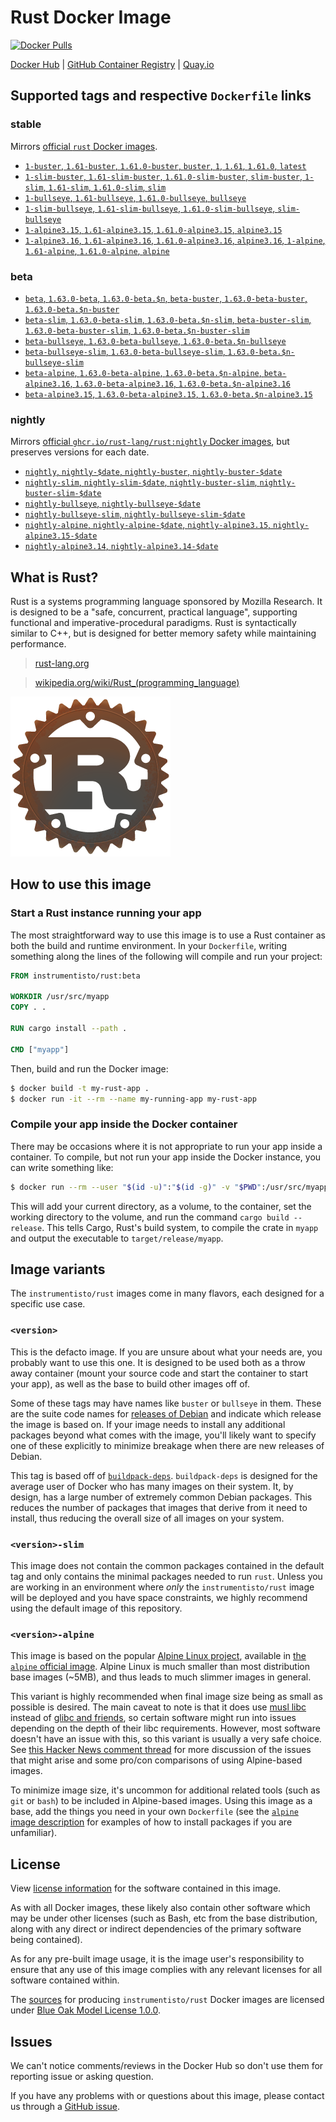 Rust Docker Image
=================

[![Docker Pulls](https://img.shields.io/docker/pulls/instrumentisto/rust.svg)](https://hub.docker.com/r/instrumentisto/rust)

[Docker Hub](https://hub.docker.com/r/instrumentisto/rust)
| [GitHub Container Registry](https://github.com/orgs/instrumentisto/packages/container/package/rust)
| [Quay.io](https://quay.io/repository/instrumentisto/rust)




## Supported tags and respective `Dockerfile` links


### stable

Mirrors [official `rust` Docker images][1].

- [`1-buster`, `1.61-buster`, `1.61.0-buster`, `buster`, `1`, `1.61`, `1.61.0`, `latest`][301]
- [`1-slim-buster`, `1.61-slim-buster`, `1.61.0-slim-buster`, `slim-buster`, `1-slim`, `1.61-slim`, `1.61.0-slim`, `slim`][302]
- [`1-bullseye`, `1.61-bullseye`, `1.61.0-bullseye`, `bullseye`][303]
- [`1-slim-bullseye`, `1.61-slim-bullseye`, `1.61.0-slim-bullseye`, `slim-bullseye`][304]
- [`1-alpine3.15`, `1.61-alpine3.15`, `1.61.0-alpine3.15`, `alpine3.15`][305]
- [`1-alpine3.16`, `1.61-alpine3.16`, `1.61.0-alpine3.16`, `alpine3.16`, `1-alpine`, `1.61-alpine`, `1.61.0-alpine`, `alpine`][306]


### beta

- [`beta`, `1.63.0-beta`, `1.63.0-beta.$n`, `beta-buster`, `1.63.0-beta-buster`, `1.63.0-beta.$n-buster`][201]
- [`beta-slim`, `1.63.0-beta-slim`, `1.63.0-beta.$n-slim`, `beta-buster-slim`, `1.63.0-beta-buster-slim`, `1.63.0-beta.$n-buster-slim`][202]
- [`beta-bullseye`, `1.63.0-beta-bullseye`, `1.63.0-beta.$n-bullseye`][203]
- [`beta-bullseye-slim`, `1.63.0-beta-bullseye-slim`, `1.63.0-beta.$n-bullseye-slim`][204]
- [`beta-alpine`, `1.63.0-beta-alpine`, `1.63.0-beta.$n-alpine`, `beta-alpine3.16`, `1.63.0-beta-alpine3.16`, `1.63.0-beta.$n-alpine3.16`][207]
- [`beta-alpine3.15`, `1.63.0-beta-alpine3.15`, `1.63.0-beta.$n-alpine3.15`][208]


### nightly

Mirrors [official `ghcr.io/rust-lang/rust:nightly` Docker images][2], but preserves versions for each date.

- [`nightly`, `nightly-$date`, `nightly-buster`, `nightly-buster-$date`][101]
- [`nightly-slim`, `nightly-slim-$date`, `nightly-buster-slim`, `nightly-buster-slim-$date`][101]
- [`nightly-bullseye`, `nightly-bullseye-$date`][102]
- [`nightly-bullseye-slim`, `nightly-bullseye-slim-$date`][102]
- [`nightly-alpine`, `nightly-alpine-$date`, `nightly-alpine3.15`, `nightly-alpine3.15-$date`][103]
- [`nightly-alpine3.14`, `nightly-alpine3.14-$date`][103]




## What is Rust?

Rust is a systems programming language sponsored by Mozilla Research. It is designed to be a "safe, concurrent, practical language", supporting functional and imperative-procedural paradigms. Rust is syntactically similar to C++, but is designed for better memory safety while maintaining performance.

> [rust-lang.org](https://rust-lang.org)

> [wikipedia.org/wiki/Rust_(programming_language)](https://wikipedia.org/wiki/Rust_(programming_language))

![Rust Logo](https://raw.githubusercontent.com/docker-library/docs/a11c341c57de07fbccfed7b21ea92d4bc40130a2/rust/logo.png)




## How to use this image


### Start a Rust instance running your app

The most straightforward way to use this image is to use a Rust container as both the build and runtime environment. In your `Dockerfile`, writing something along the lines of the following will compile and run your project:

```Dockerfile
FROM instrumentisto/rust:beta

WORKDIR /usr/src/myapp
COPY . .

RUN cargo install --path .

CMD ["myapp"]
```

Then, build and run the Docker image:

```bash
$ docker build -t my-rust-app .
$ docker run -it --rm --name my-running-app my-rust-app
```


### Compile your app inside the Docker container

There may be occasions where it is not appropriate to run your app inside a container. To compile, but not run your app inside the Docker instance, you can write something like:

```bash
$ docker run --rm --user "$(id -u)":"$(id -g)" -v "$PWD":/usr/src/myapp -w /usr/src/myapp instrumentisto/rust:beta cargo build --release
```

This will add your current directory, as a volume, to the container, set the working directory to the volume, and run the command `cargo build --release`. This tells Cargo, Rust's build system, to compile the crate in `myapp` and output the executable to `target/release/myapp`.




## Image variants

The `instrumentisto/rust` images come in many flavors, each designed for a specific use case.


### `<version>`

This is the defacto image. If you are unsure about what your needs are, you probably want to use this one. It is designed to be used both as a throw away container (mount your source code and start the container to start your app), as well as the base to build other images off of.

Some of these tags may have names like `buster` or `bullseye` in them. These are the suite code names for [releases of Debian][11] and indicate which release the image is based on. If your image needs to install any additional packages beyond what comes with the image, you'll likely want to specify one of these explicitly to minimize breakage when there are new releases of Debian.

This tag is based off of [`buildpack-deps`][12]. `buildpack-deps` is designed for the average user of Docker who has many images on their system. It, by design, has a large number of extremely common Debian packages. This reduces the number of packages that images that derive from it need to install, thus reducing the overall size of all images on your system.


### `<version>-slim`

This image does not contain the common packages contained in the default tag and only contains the minimal packages needed to run `rust`. Unless you are working in an environment where _only_ the `instrumentisto/rust` image will be deployed and you have space constraints, we highly recommend using the default image of this repository.


### `<version>-alpine`

This image is based on the popular [Alpine Linux project][21], available in [the `alpine` official image][22]. Alpine Linux is much smaller than most distribution base images (~5MB), and thus leads to much slimmer images in general.

This variant is highly recommended when final image size being as small as possible is desired. The main caveat to note is that it does use [musl libc][23] instead of [glibc and friends][24], so certain software might run into issues depending on the depth of their libc requirements. However, most software doesn't have an issue with this, so this variant is usually a very safe choice. See [this Hacker News comment thread][25] for more discussion of the issues that might arise and some pro/con comparisons of using Alpine-based images.

To minimize image size, it's uncommon for additional related tools (such as `git` or `bash`) to be included in Alpine-based images. Using this image as a base, add the things you need in your own `Dockerfile` (see the [`alpine` image description][22] for examples of how to install packages if you are unfamiliar).




## License

View [license information][3] for the software contained in this image.

As with all Docker images, these likely also contain other software which may be under other licenses (such as Bash, etc from the base distribution, along with any direct or indirect dependencies of the primary software being contained).

As for any pre-built image usage, it is the image user's responsibility to ensure that any use of this image complies with any relevant licenses for all software contained within.

The [sources][31] for producing `instrumentisto/rust` Docker images are licensed under [Blue Oak Model License 1.0.0][32].




## Issues

We can't notice comments/reviews in the Docker Hub so don't use them for reporting issue or asking question.

If you have any problems with or questions about this image, please contact us through a [GitHub issue][33].





[1]: https://hub.docker.com/_/rust
[2]: https://github.com/rust-lang/docker-rust-nightly/pkgs/container/rust
[3]: https://www.rust-lang.org/en-US/legal.html

[11]: https://wiki.debian.org/DebianReleases
[12]: https://hub.docker.com/_/buildpack-deps

[21]: http://alpinelinux.org
[22]: https://hub.docker.com/_/alpine
[23]: http://www.musl-libc.org
[24]: http://www.etalabs.net/compare_libcs.html
[25]: https://news.ycombinator.com/item?id=10782897

[31]: https://github.com/instrumentisto/rust-docker-image
[32]: https://github.com/instrumentisto/rust-docker-image/blob/main/LICENSE.md
[33]: https://github.com/instrumentisto/rust-docker-image/issues

[101]: https://github.com/rust-lang/docker-rust-nightly/blob/master/buster/Dockerfile
[102]: https://github.com/rust-lang/docker-rust-nightly/blob/master/bullseye/Dockerfile
[103]: https://github.com/rust-lang/docker-rust-nightly/blob/master/alpine/Dockerfile

[201]: https://github.com/instrumentisto/rust-docker-image/blob/main/beta/buster/Dockerfile
[202]: https://github.com/instrumentisto/rust-docker-image/blob/main/beta/buster-slim/Dockerfile
[203]: https://github.com/instrumentisto/rust-docker-image/blob/main/beta/bullseye/Dockerfile
[204]: https://github.com/instrumentisto/rust-docker-image/blob/main/beta/bullseye-slim/Dockerfile
[207]: https://github.com/instrumentisto/rust-docker-image/blob/main/beta/alpine3.16/Dockerfile
[208]: https://github.com/instrumentisto/rust-docker-image/blob/main/beta/alpine3.15/Dockerfile

[301]: https://github.com/rust-lang/docker-rust/blob/master/1.61.0/buster/Dockerfile
[302]: https://github.com/rust-lang/docker-rust/blob/master/1.61.0/buster/slim/Dockerfile
[303]: https://github.com/rust-lang/docker-rust/blob/master/1.61.0/bullseye/Dockerfile
[304]: https://github.com/rust-lang/docker-rust/blob/master/1.61.0/bullseye/slim/Dockerfile
[305]: https://github.com/rust-lang/docker-rust/blob/master/1.61.0/alpine3.15/Dockerfile
[306]: https://github.com/rust-lang/docker-rust/blob/master/1.61.0/alpine3.16/Dockerfile
